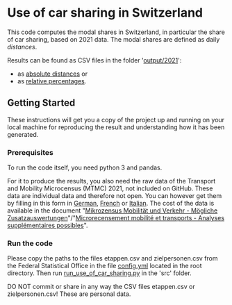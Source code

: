 # Use of car sharing in Switzerland

This code computes the modal shares in Switzerland, in particular the share of car sharing, based on 2021 data. The modal shares are defined as daily *distances*.

Results can be found as CSV files in the folder '<a href="https://github.com/antonindanalet/use-of-car-sharing-in-Switzerland/tree/master/output/2021">output/2021</a>':
- as <a href="https://github.com/antonindanalet/use-of-car-sharing-in-Switzerland/blob/master/output/2021/Parts_moyen_de_transport_2021.csv">absolute distances</a> or 
- as <a href="https://github.com/antonindanalet/use-of-car-sharing-in-Switzerland/blob/master/output/2021/Parts_moyen_de_transport_pourcentage_2021.csv">relative percentages</a>.

## Getting Started
These instructions will get you a copy of the project up and running on your local machine for reproducing the result and understanding how it has been generated.

### Prerequisites
To run the code itself, you need python 3 and pandas.

For it to produce the results, you also need the raw data of the Transport and Mobility Microcensus (MTMC) 2021, not included on GitHub. These data are individual data and therefore not open. You can however get them by filling in this form in <a href="https://www.are.admin.ch/are/de/home/verkehr-und-infrastruktur/grundlagen-und-daten/mzmv/datenzugang.html">German</a>, <a href="https://www.are.admin.ch/are/fr/home/mobilite/bases-et-donnees/mrmt/accesauxdonnees.html">French</a> or <a href="https://www.are.admin.ch/are/it/home/mobilita/basi-e-dati/mcmt/accessoaidati.html">Italian</a>. The cost of the data is available in the document "<a href="https://www.are.admin.ch/dam/are/de/dokumente/verkehr/dokumente/mikrozensus/mzmv-zusatzauswertungen2021.pdf.download.pdf/Zusatzauswertungen%20MZMV%202021%20DE.pdf">Mikrozensus Mobilität und Verkehr - Mögliche Zusatzauswertungen</a>"/"<a href="https://www.are.admin.ch/dam/are/fr/dokumente/verkehr/dokumente/mikrozensus/mzmv-zusatzauswertungen2021.pdf.download.pdf/Zusatzauswertungen%20MZMV%202021%20FR.pdf">Microrecensement mobilité et transports - Analyses supplémentaires possibles</a>".

### Run the code
Please copy the paths to the files etappen.csv and zielpersonen.csv from the Federal Statistical Office in the file <a href="https://github.com/antonindanalet/use-of-car-sharing-in-Switzerland/blob/master/config.yml">config.yml</a> located in the root directory. Then run <a href="https://github.com/antonindanalet/use-of-car-sharing-in-Switzerland/blob/master/src/run_use_of_car_sharing.py">run_use_of_car_sharing.py</a> in the 'src' folder.

DO NOT commit or share in any way the CSV files etappen.csv or zielpersonen.csv! These are personal data.
